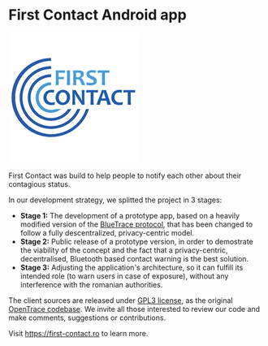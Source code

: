 # First Contact Android app

![alt text](./FirstContact.png "First Contact Logo")

First Contact was build to help people to notify each other about their contagious status.

In our development strategy, we splitted the project in 3 stages:
- <b>Stage 1:</b> The development of a prototype app, based on a heavily modified version of the <a href="https://bluetrace.io/Bluetrace">BlueTrace protocol</a>, that has been changed to follow a fully descentralized, privacy-centric model. 
- <b>Stage 2:</b> Public release of a prototype version, in order to demostrate the viability of the concept and the fact that a privacy-centric, decentralised, Bluetooth based contact warning is the best solution.
- <b>Stage 3:</b> Adjusting the application's architecture, so it can fulfill its intended role (to warn users in case of exposure), without any interference with the romanian authorities.


The client sources are released under <a href="https://github.com/we-the-citizens/first-contact-android/blob/final/LICENSE.md">GPL3 license</a>, as the original <a href="https://github.com/opentrace-community/opentrace-android">OpenTrace codebase</a>. We invite all those interested to review our code and make comments, suggestions or contributions. 

Visit https://first-contact.ro to learn more.
